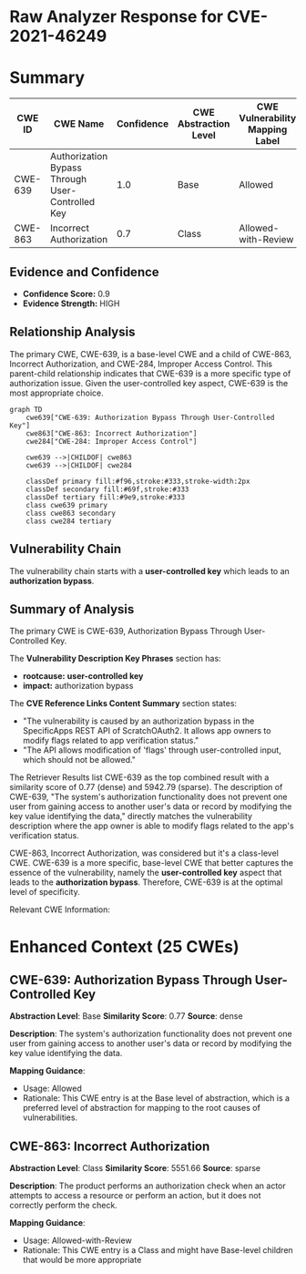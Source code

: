 # Raw Analyzer Response for CVE-2021-46249

# Summary
| CWE ID | CWE Name | Confidence | CWE Abstraction Level | CWE Vulnerability Mapping Label | CWE-Vulnerability Mapping Notes |
|---|---|---|---|---|---|
| CWE-639 | Authorization Bypass Through User-Controlled Key | 1.0 | Base | Allowed | Primary CWE |
| CWE-863 | Incorrect Authorization | 0.7 | Class | Allowed-with-Review | Secondary Candidate |

## Evidence and Confidence

*   **Confidence Score:** 0.9
*   **Evidence Strength:** HIGH

## Relationship Analysis
The primary CWE, CWE-639, is a base-level CWE and a child of CWE-863, Incorrect Authorization, and CWE-284, Improper Access Control. This parent-child relationship indicates that CWE-639 is a more specific type of authorization issue. Given the user-controlled key aspect, CWE-639 is the most appropriate choice.

```mermaid
graph TD
    cwe639["CWE-639: Authorization Bypass Through User-Controlled Key"]
    cwe863["CWE-863: Incorrect Authorization"]
    cwe284["CWE-284: Improper Access Control"]
    
    cwe639 -->|CHILDOF| cwe863
    cwe639 -->|CHILDOF| cwe284
    
    classDef primary fill:#f96,stroke:#333,stroke-width:2px
    classDef secondary fill:#69f,stroke:#333
    classDef tertiary fill:#9e9,stroke:#333
    class cwe639 primary
    class cwe863 secondary
    class cwe284 tertiary
```

## Vulnerability Chain
The vulnerability chain starts with a **user-controlled key** which leads to an **authorization bypass**.

## Summary of Analysis
The primary CWE is CWE-639, Authorization Bypass Through User-Controlled Key.

The **Vulnerability Description Key Phrases** section has:
- **rootcause:** **user-controlled key**
- **impact:** authorization bypass

The **CVE Reference Links Content Summary** section states:
- "The vulnerability is caused by an authorization bypass in the SpecificApps REST API of ScratchOAuth2. It allows app owners to modify flags related to app verification status."
- "The API allows modification of 'flags' through user-controlled input, which should not be allowed."

The Retriever Results list CWE-639 as the top combined result with a similarity score of 0.77 (dense) and 5942.79 (sparse). The description of CWE-639, "The system's authorization functionality does not prevent one user from gaining access to another user's data or record by modifying the key value identifying the data," directly matches the vulnerability description where the app owner is able to modify flags related to the app's verification status.

CWE-863, Incorrect Authorization, was considered but it's a class-level CWE. CWE-639 is a more specific, base-level CWE that better captures the essence of the vulnerability, namely the **user-controlled key** aspect that leads to the **authorization bypass**. Therefore, CWE-639 is at the optimal level of specificity.

Relevant CWE Information:

# Enhanced Context (25 CWEs)

## CWE-639: Authorization Bypass Through User-Controlled Key
**Abstraction Level**: Base
**Similarity Score**: 0.77
**Source**: dense

**Description**:
The system's authorization functionality does not prevent one user from gaining access to another user's data or record by modifying the key value identifying the data.

**Mapping Guidance**:
- Usage: Allowed
- Rationale: This CWE entry is at the Base level of abstraction, which is a preferred level of abstraction for mapping to the root causes of vulnerabilities.

## CWE-863: Incorrect Authorization
**Abstraction Level**: Class
**Similarity Score**: 5551.66
**Source**: sparse

**Description**:
The product performs an authorization check when an actor attempts to access a resource or perform an action, but it does not correctly perform the check.

**Mapping Guidance**:
- Usage: Allowed-with-Review
- Rationale: This CWE entry is a Class and might have Base-level children that would be more appropriate